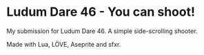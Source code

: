 # Ludum Dare 46 - You can shoot!

My submission for Ludum Dare 46. A simple side-scrolling shooter.

Made with Lua, LÖVE, Aseprite and sfxr.


